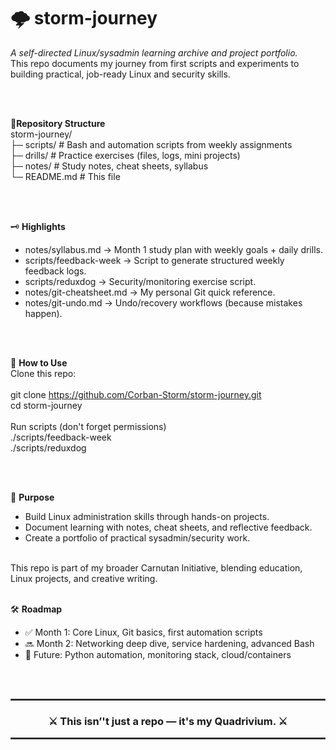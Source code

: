 # 🌩️ **storm-journey**

*A self-directed Linux/sysadmin learning archive and project portfolio.*<br>
This repo documents my journey from first scripts and experiments to building practical, job-ready Linux and security skills.

<br>
<br>

📂**Repository Structure**<br>
storm-journey/<br>
├─ scripts/                 # Bash and automation scripts from weekly assignments<br>
├─ drills/                  # Practice exercises (files, logs, mini projects)<br>
├─ notes/                   # Study notes, cheat sheets, syllabus<br>
└─ README.md                # This file<br>

<br>
<br>

🗝️ **Highlights** 
* notes/syllabus.md → Month 1 study plan with weekly goals + daily drills.
* scripts/feedback-week → Script to generate structured weekly feedback logs.
* scripts/reduxdog → Security/monitoring exercise script.
* notes/git-cheatsheet.md → My personal Git quick reference.
* notes/git-undo.md → Undo/recovery workflows (because mistakes happen).<br>

<br>
<br>

🚀 **How to Use**
<br>
Clone this repo:
<br>
<br>
git clone https://github.com/Corban-Storm/storm-journey.git<br>
cd storm-journey<br>
<br>
Run scripts (don't forget permissions)<br>
./scripts/feedback-week<br>
./scripts/reduxdog<br>

<br>
<br>

🎯 **Purpose**

* Build Linux administration skills through hands-on projects.
* Document learning with notes, cheat sheets, and reflective feedback.
* Create a portfolio of practical sysadmin/security work.
<br>
This repo is part of my broader Carnutan Initiative, blending education, Linux projects, and creative writing.

<br>
<br>

🛠️ **Roadmap**
* ✅ Month 1: Core Linux, Git basics, first automation scripts
* 🔜 Month 2: Networking deep dive, service hardening, advanced Bash
* 🔮 Future: Python automation, monitoring stack, cloud/containers

<br>
<br>


<hr style="border: 1px solid #444;">

<h3 align="center">⚔️ This isn’'t just a repo — it's my <b>Quadrivium</b>. ⚔️</h3>

<hr style="border: 1px solid #444;">
